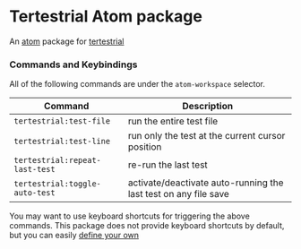 # Tertestrial Atom package

An [atom](https://atom.io/) package for [tertestrial](https://github.com/Originate/tertestrial-server)

### Commands and Keybindings

All of the following commands are under the `atom-workspace` selector.

|Command|Description|
|-------|-----------|
|`tertestrial:test-file`|run the entire test file|
|`tertestrial:test-line`|run only the test at the current cursor position|
|`tertestrial:repeat-last-test`|re-run the last test|
|`tertestrial:toggle-auto-test`|activate/deactivate auto-running the last test on any file save|

You may want to use keyboard shortcuts for triggering the above commands. This package does not provide keyboard shortcuts by default, but you can easily [define your own](http://flight-manual.atom.io/using-atom/sections/basic-customization/#customizing-keybindings)
